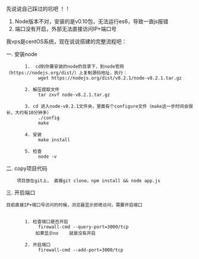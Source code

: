 先说说自己踩过的坑吧 ！！
1.  Node版本不对，安装的是v0.10包，无法运行es6，导致一直js报错
2. 端口没有开启，外部无法直接访问IP+端口号


我vps是centOS系统，现在说说搭建的完整流程吧：

一. 安装node

           1.  cd到你要安装的node的目录下，到node官网（https://nodejs.org/dist/）上复制源码地址，执行：
                wget https://nodejs.org/dist/v8.2.1/node-v8.2.1.tar.gz

           2. 解压提取文件
                tar zxvf node-v8.2.1.tar.gz
        
           3. cd 进入node-v8.2.1文件夹，里面有个configure文件（make这一步时间会很长，大约有10分钟多）
                ./config
                make
            
           4. 安装
                make install

           5. 检查
                node -v

二. copy项目代码
        
        项目放在git上， 直接git clone，npm install && node app.js

三. 开启端口

    目前直接IP+端口号访问的时候，浏览器显示拒绝访问，需要开启端口
            

           1. 检查端口是否开启
                firewall-cmd --query-port=3000/tcp
               如果显示no    就是没有开启

           2. 开启端口
                firewall-cmd --add-port=3000/tcp